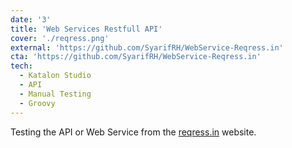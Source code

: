 ```yaml
---
date: '3'
title: 'Web Services Restfull API'
cover: './reqress.png'
external: 'https://github.com/SyarifRH/WebService-Reqress.in'
cta: 'https://github.com/SyarifRH/WebService-Reqress.in'
tech:
  - Katalon Studio
  - API
  - Manual Testing
  - Groovy
---
```


Testing the API or Web Service from the [reqress.in](https://reqres.in/) website.
